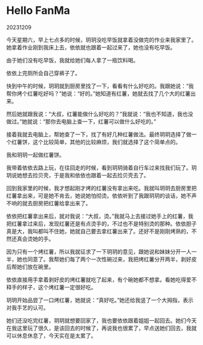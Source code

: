 # Hello FanMa 

20231209

今天星期六，早上七点多的时候，玥玥没吃早饭就拿着没做完的作业来我家里了。她拿着作业刚到我床上去，依依就也跟着一起过来了，她也没有吃早饭。

由于她们没有吃早饭，我就给她们每人拿了一瓶饮料喝。

依依上完厕所会自己穿裤子了。

快到中午的时候，玥玥就到厨房里找了一下，看看有什么好吃的。我跟她说：“我帮你烤个红薯吃好吗？”她说：“好的。”她知道有红薯，她就去找了几个大的红薯出来。

然后她就跟我说：“大叔，红薯能做什么好吃的？”我就说：“我也不知道，我也没做过。”她就说：“那你去电脑上查一下，红薯可以做什么好吃的。”

接着我就去电脑上，帮她查了一下，找了有好几种红薯做法。最终玥玥选择了做一个红薯饼，这个比较简单，其他的比较麻烦，我们就选择了这个简单点的。

我和玥玥一起做红薯饼。

我带着依依去路上玩，在往回走的时候，看到玥玥骑着自行车过来找我们玩了。玥玥说她想去捡贝壳，于是我和依依也跟着一起去捡贝壳去了。

回到我家里的时候，我才想起刚才烤的红薯没有拿出来吃。我就叫玥玥去厨房里把红薯拿出来，可是她不肯去，她说她怕彻烫。依依听到了我跟玥玥的谈话，她不声不响的就去厨房把红薯给拿出来了。

依依把红薯拿出来后，就对我说：“大叔，烫。”我就马上去接过她手上的红薯，我把红薯拿过来后，发现红薯还是有点烫手的，不过也不是特别烫的那种。依依胆子真是大，我叫都叫不住她，她就自己要去拿红薯出来了。还好不是刚刚烤熟的，不然还真会烫她的手。

因为只有一个烤红薯，所以我就征求了一下玥玥的意见，跟她说和妹妹分开一人一半，她也同意了。我帮她们每了两个一次性碗过来，我把烤红薯分开两半，剥好皮后帮她们放在碗里。

依依直接用手拿着剥好皮的烤红薯就吃了起来，有个碗她都不想拿。看她吃得爱不释手的样子，这个烤红薯一定很好吃。

玥玥开始品尝了一口烤红薯，她就说：“真好吃。”她还给我竖了一个大拇指，表示对我手艺的认可。

她们还没吃完红薯，玥玥就想要回家了，我也要依依跟着姐姐一起回去。她们今天在我这里玩了很久，是该回去的时候了，再说我也很累了，早点送她们回去，我就可以休息休息了，今天实在是太累了。